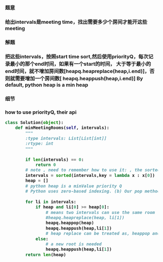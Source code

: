 <h3>题意<h3>
<p>给出intervals是meeting time，找出需要多少个房间才能开这些meeting<p>

<h3>解题<h3>
<p>把这些intervals，按照start time sort,然后使用priorityQ，每次记录最小的那个end时间，如果有一个start的时间，
大于等于最小的end时间，就不增加房间数[heapq.heapreplace(heap,i.end)]，否则就需要增加一个房间数[ heapq.heappush(heap,i.end)]
By default, python heap is a min heap<p>

<h3>细节<h3>
<p>how to use priorityQ, their api<p>


```python
class Solution(object):
    def minMeetingRooms(self, intervals):
        """
        :type intervals: List[List[int]]
        :rtype: int
        """
        
        if len(intervals) == 0:
            return 0
        # note , need to remember how to use it: , the sorted, with lambda func
        intervals = sorted(intervals,key = lambda x : x[0])
        heap = []
        # python heap is a minValue priority Q
        # Python uses zero-based indexing. (b) Our pop method returns the smallest item, not the largest (called a “min heap” in textbooks; 
        
        for li in intervals:
            if heap and li[0] >= heap[0]:
                # means two intervals can use the same room
                #heapq.heapreplace(heap, li[1])
                heapq.heappop(heap)
                heapq.heappush(heap,li[1])
                # heap replace can be treated as, heappop and heappush
            else:
                # a new root is needed
                heapq.heappush(heap,li[1])
        return len(heap)
```
